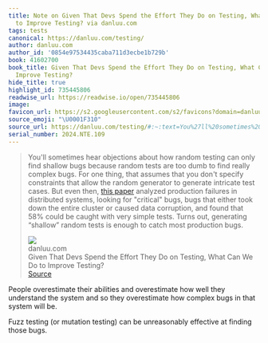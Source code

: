 ```yaml
---
title: Note on Given That Devs Spend the Effort They Do on Testing, What Can We Do
  to Improve Testing? via danluu.com
tags: tests
canonical: https://danluu.com/testing/
author: danluu.com
author_id: '0854e97534435caba711d3ecbe1b729b'
book: 41602700
book_title: Given That Devs Spend the Effort They Do on Testing, What Can We Do to
  Improve Testing?
hide_title: true
highlight_id: 735445806
readwise_url: https://readwise.io/open/735445806
image:
favicon_url: https://s2.googleusercontent.com/s2/favicons?domain=danluu.com
source_emoji: "\U0001F310"
source_url: https://danluu.com/testing/#:~:text=You%27ll%20sometimes%20hear,most%20production%20bugs.
serial_number: 2024.NTE.109
---
```

> You'll sometimes hear objections about how random testing can only find shallow bugs because random tests are too dumb to find really complex bugs. For one thing, that assumes that you don't specify constraints that allow the random generator to generate intricate test cases. But even then, [this paper](https://www.usenix.org/conference/osdi14/technical-sessions/presentation/yuan) analyzed production failures in distributed systems, looking for "critical" bugs, bugs that either took down the entire cluster or caused data corruption, and found that 58% could be caught with very simple tests. Turns out, generating “shallow” random tests is enough to catch most production bugs.
> <div class="quoteback-footer"><div class="quoteback-avatar"><img class="mini-favicon" src="https://s2.googleusercontent.com/s2/favicons?domain=danluu.com"></div><div class="quoteback-metadata"><div class="metadata-inner"><span style="display:none">FROM:</span><div aria-label="danluu.com" class="quoteback-author"> danluu.com</div><div aria-label="Given That Devs Spend the Effort They Do on Testing, What Can We Do to Improve Testing?" class="quoteback-title"> Given That Devs Spend the Effort They Do on Testing, What Can We Do to Improve Testing?</div></div></div><div class="quoteback-backlink"><a target="_blank" aria-label="go to the full text of this quotation" rel="noopener" href="https://danluu.com/testing/#:~:text=You%27ll%20sometimes%20hear,most%20production%20bugs." class="quoteback-arrow"> Source</a></div></div>

People overestimate their abilities and overestimate how well they understand the system and so they overestimate how complex bugs in that system will be.

Fuzz testing (or mutation testing) can be unreasonably effective at finding those bugs.